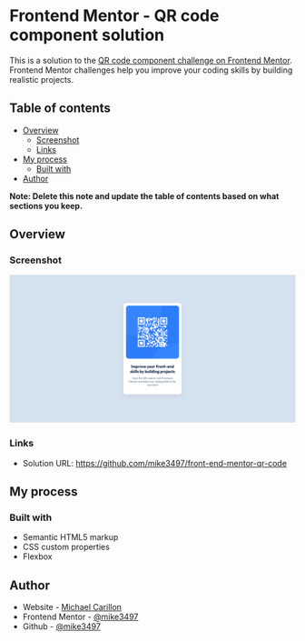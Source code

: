 # Frontend Mentor - QR code component solution

This is a solution to the [QR code component challenge on Frontend Mentor](https://www.frontendmentor.io/challenges/qr-code-component-iux_sIO_H). Frontend Mentor challenges help you improve your coding skills by building realistic projects.

## Table of contents

- [Overview](#overview)
  - [Screenshot](#screenshot)
  - [Links](#links)
- [My process](#my-process)
  - [Built with](#built-with)
- [Author](#author)

**Note: Delete this note and update the table of contents based on what sections you keep.**

## Overview

### Screenshot

![](./screenshot.png)

### Links

- Solution URL: https://github.com/mike3497/front-end-mentor-qr-code

## My process

### Built with

- Semantic HTML5 markup
- CSS custom properties
- Flexbox

## Author

- Website - [Michael Carillon](https://www.michaelcarillon.com/)
- Frontend Mentor - [@mike3497](https://www.frontendmentor.io/profile/mike3497)
- Github - [@mike3497](https://github.com/mike3497)
